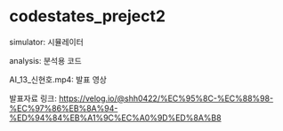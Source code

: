 # codestates_preject2

simulator: 시뮬레이터

analysis: 분석용 코드

AI_13_신현호.mp4: 발표 영상

발표자료 링크: https://velog.io/@shh0422/%EC%95%8C-%EC%88%98-%EC%97%86%EB%8A%94-%ED%94%84%EB%A1%9C%EC%A0%9D%ED%8A%B8
